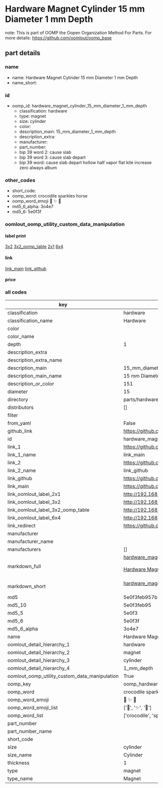 # Hardware Magnet Cylinder 15 mm Diameter 1 mm Depth  

note: This is part of OOMP the Oopen Organization Method For Parts. For more details: https://github.com/oomlout/oomp_base

##  part details
  







### name
* name: Hardware Magnet Cylinder 15 mm Diameter 1 mm Depth
* name_short: 
### id
* oomp_id: hardware_magnet_cylinder_15_mm_diameter_1_mm_depth
  * classification: hardware
  * type: magnet
  * size: cylinder
  * color: 
  * description_main: 15_mm_diameter_1_mm_depth
  * description_extra: 
  * manufacturer: 
  * part_number: 
  * bip 39 word 2: cause slab
  * bip 39 word 3: cause slab depart
  * bip 39 word: cause slab depart hollow half vapor flat kite increase zero always album

### other_codes
* short_code: 
* oomp_word: crocodile sparkles horse
* oomp_word_emoji :crocodile: :sparkles: :horse:
* md5_6_alpha: 3o4e7
* md5_6: 5e0f3f






### oomlout_oomp_utility_custom_data_manipulation
#### label print
[3x2](http://192.168.1.245:1112/?label=oomp%203o4e7)
[3x2_oomp_table](http://192.168.1.108:1112/?label=oomp%203o4e7)
[2x1](http://192.168.1.242:1112/?label=oomp%203o4e7)
[6x4](http://192.168.1.55:1112/?label=oomp%203o4e7)    

#### link

[link_main](https://github.com/oomlout/oomlout_oomp_version_1_messy/tree/main/parts/hardware_magnet_cylinder_15_mm_diameter_1_mm_depth) [link_github](https://github.com/oomlout/oomlout_oomp_version_1_messy/tree/main/parts/hardware_magnet_cylinder_15_mm_diameter_1_mm_depth)                             

#### price







### all codes 
| key | value |  
| --- | --- |  
| classification | hardware |  
| classification_name | Hardware |  
| color |  |  
| color_name |  |  
| depth | 1 |  
| description_extra |  |  
| description_extra_name |  |  
| description_main | 15_mm_diameter_1_mm_depth |  
| description_main_name | 15 mm Diameter 1 mm Depth |  
| description_or_color | 151 |  
| diameter | 15 |  
| directory | parts/hardware_magnet_cylinder_15_mm_diameter_1_mm_depth |  
| distributors | [] |  
| filter |  |  
| from_yaml | False |  
| github_link | https://github.com/oomlout/oomlout_oomp_part_src/tree/main/parts/hardware_magnet_cylinder_15_mm_diameter_1_mm_depth |  
| id | hardware_magnet_cylinder_15_mm_diameter_1_mm_depth |  
| link_1 | https://github.com/oomlout/oomlout_oomp_version_1_messy/tree/main/parts/hardware_magnet_cylinder_15_mm_diameter_1_mm_depth |  
| link_1_name | link_main |  
| link_2 | https://github.com/oomlout/oomlout_oomp_version_1_messy/tree/main/parts/hardware_magnet_cylinder_15_mm_diameter_1_mm_depth |  
| link_2_name | link_github |  
| link_github | https://github.com/oomlout/oomlout_oomp_version_1_messy/tree/main/parts/hardware_magnet_cylinder_15_mm_diameter_1_mm_depth |  
| link_main | https://github.com/oomlout/oomlout_oomp_version_1_messy/tree/main/parts/hardware_magnet_cylinder_15_mm_diameter_1_mm_depth |  
| link_oomlout_label_2x1 | http://192.168.1.242:1112/?label=oomp%203o4e7 |  
| link_oomlout_label_3x2 | http://192.168.1.245:1112/?label=oomp%203o4e7 |  
| link_oomlout_label_3x2_oomp_table | http://192.168.1.108:1112/?label=oomp%203o4e7 |  
| link_oomlout_label_6x4 | http://192.168.1.55:1112/?label=oomp%203o4e7 |  
| link_redirect | https://github.com/oomlout/oomlout_oomp_version_1_messy/tree/main/parts/hardware_magnet_cylinder_15_mm_diameter_1_mm_depth |  
| manufacturer |  |  
| manufacturer_name |  |  
| manufacturers | [] |  
| markdown_full | [hardware_magnet_cylinder_15_mm_diameter_1_mm_depth](none)<br>[](none)<br>[Hardware Magnet Cylinder 15 Mm Diameter 1 Mm Depth](none)<br><br> |  
| markdown_short | [hardware_magnet_cylinder_15_mm_diameter_1_mm_depth](none)<br><br> |  
| md5 | 5e0f3feb957b2b13c5b436ce75b2b924 |  
| md5_10 | 5e0f3feb95 |  
| md5_5 | 5e0f3 |  
| md5_6 | 5e0f3f |  
| md5_6_alpha | 3o4e7 |  
| name | Hardware Magnet Cylinder 15 mm Diameter 1 mm Depth |  
| oomlout_detail_hierarchy_1 | hardware |  
| oomlout_detail_hierarchy_2 | magnet |  
| oomlout_detail_hierarchy_3 | cylinder |  
| oomlout_detail_hierarchy_4 | 1_mm_depth |  
| oomlout_oomp_utility_custom_data_manipulation | True |  
| oomp_key | oomp_hardware_magnet_cylinder_15_mm_diameter_1_mm_depth |  
| oomp_word | crocodile sparkles horse |  
| oomp_word_emoji | :crocodile: :sparkles: :horse: |  
| oomp_word_emoji_list | [':crocodile:', ':sparkles:', ':horse:'] |  
| oomp_word_list | ['crocodile', 'sparkles', 'horse'] |  
| part_number |  |  
| part_number_name |  |  
| short_code |  |  
| size | cylinder |  
| size_name | Cylinder |  
| thickness | 1 |  
| type | magnet |  
| type_name | Magnet |  
